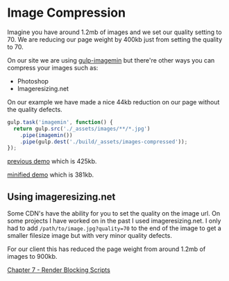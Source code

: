 # Image Compression
Imagine you have around 1.2mb of images and we set our quality setting to 70. We are reducing our page weight by 400kb just from setting the quality to 70.

On our site we are using [gulp-imagemin](https://www.npmjs.com/package/gulp-imagemin) but there're other ways you can compress your images such as:

- Photoshop
- Imageresizing.net

On our example we have made a nice 44kb reduction on our page without the quality defects.

```js
gulp.task('imagemin', function() {
  return gulp.src('./_assets/images/**/*.jpg')
    .pipe(imagemin())
    .pipe(gulp.dest('./build/_assets/images-compressed'));
});
```

[previous demo](http://performance-kit.surge.sh/05/after.html) which is 425kb.

[minified demo](http://performance-kit.surge.sh/05/after.html) which is 381kb.

## Using imageresizing.net

Some CDN's have the ability for you to set the quality on the image url. On some projects I have worked on in the past I used imageresizing.net. I only had to add `/path/to/image.jpg?quality=70` to the end of the image to get a smaller filesize image but with very minor quality defects.

For our client this has reduced the page weight from around 1.2mb of images to 900kb.


[Chapter 7 - Render Blocking Scripts](https://github.com/code-mattclaffey/performance-kit/tree/master/07-render-blocking-scripts/readme.md)
